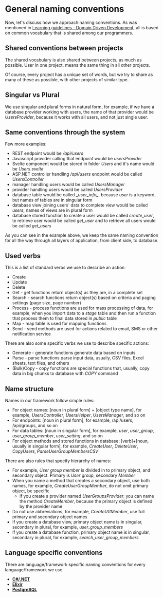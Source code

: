 # General naming conventions

Now, let's discuss how we approach naming conventions. As was mentioned in [Learning guidelines - Domain Driven Development](../learning-guidelines/basic-principles.md#domain-driven-development), all is based on common vocabulary that is shared among our programmers.


## Shared conventions between projects

The shared vocabulary is also shared between projects, as much as possible. User in one project, means the same thing in all other projects. 

Of course, every project has a unique set of words, but we try to share as many of these as possible, with other projects of similar type. 

## Singular vs Plural

We use singular and plural forms in natural form, for example, if we have a database provider working with users, the name of that provider would be _UsersProvider_, because it works with all users, and not just single user.

## Same conventions through the system

Few more examples:

- REST endpoint would be _/api/users_
- Javascript provider calling that endpoint would be _usersProvider_
- Svelte component would be stored in folder _Users_ and it's name would be _Users.svelte_
- ASP.NET controller handling _/api/users_ endpoint would be called _UsersController_
- manager handling users would be called _UsersManager_
- provider handling users would be called _UsersProvider_
- database table would be called _\_user\_info\__, because _user_ is a keyword, but names of tables are in singular form
- database view joining users' data to complete view would be called _users_, names of views are in plural form
- database stored function to create a user would be called _create\_user_, to retrieve user would be called _get\_user_ and to retrieve all users would be called _get\_users_ 

As you can see in the example above, we keep the same naming convention for all the way through all layers of application, from client side, to database.

## Used verbs

This is a list of standard verbs we use to describe an action:

- Create
- Update
- Delete
- Get - get functions return object(s) as they are, in a complete set
- Search - search functions return object(s) based on criteria and paging settings (page size, page number)
- Process - process functions are used for mass processing of data, for example, when you import data to a _stage_ table and then run a function that process them to final data stored in _public_ table
- Map - map table is used for mapping functions
- Send - send methods are used for actions related to email, SMS or other notification service

There are also some specific verbs we use to describe specific actions:

- Generate - generate functions generate data based on inputs
- Parse - parse functions parse input data, usually, CSV files, Excel sheets, text files, and others
- (Bulk)Copy - copy functions are special functions that, usually, copy data in big chunks to database with _COPY_ command

## Name structure

Names in our framework follow simple rules:

- For object names: [noun in plural form] + [object type name], for example, _UsersController_, _UsersHelper_, _UsersManager_, and so on
- For endpoints: [noun in plural form], for example, /api/users, /api/groups, and so on
- For data tables: [noun in singular form], for example, _user_, _user_group_, _user_group_member_, _user_setting_, and so on
- For object methods and stored functions in database: [verb]+[noun, usually in singular form], for example, _CreateUser_, _DeleteUser_, _CopyUsers_, _ParseUserGroupMembersCSV_

There are also rules that specify hierarchy of names:

- For example, _User group member_ is divided in to primary object, and secondary object. Primary is _User group_, secondary _Member_
- When you name a method that creates a secondary object, use both names, for example, _CreateUserGroupMember_, do not omit primary object, be specific
    - If you create a provider named _UserGroupsProvider_, you can name the method _CreateMember_, because the primary object is defined by the provider name
- Do not use abbreviations, for example, _CreateUGMember_, use full primary and secondary object names
- If you create a database view, primary object name is in singular, secondary in plural, for example, _user\_group\_members_
- If you create a database function, primary object name is in singular, secondary in plural, for example, _search\_user\_group\_members_

## Language specific conventions

There are language/framework specific naming conventions for every language/framework we use. 

<div class="grid cards" markdown>

- [__C#/.NET__ ](../coding-guidelines-csharp/naming-conventions.md)
- [__Elixir__](../coding-guidelines-elixir/naming-conventions.md)
- [__PostgreSQL__](../coding-guidelines-postgres/naming-conventions.md)

</div>